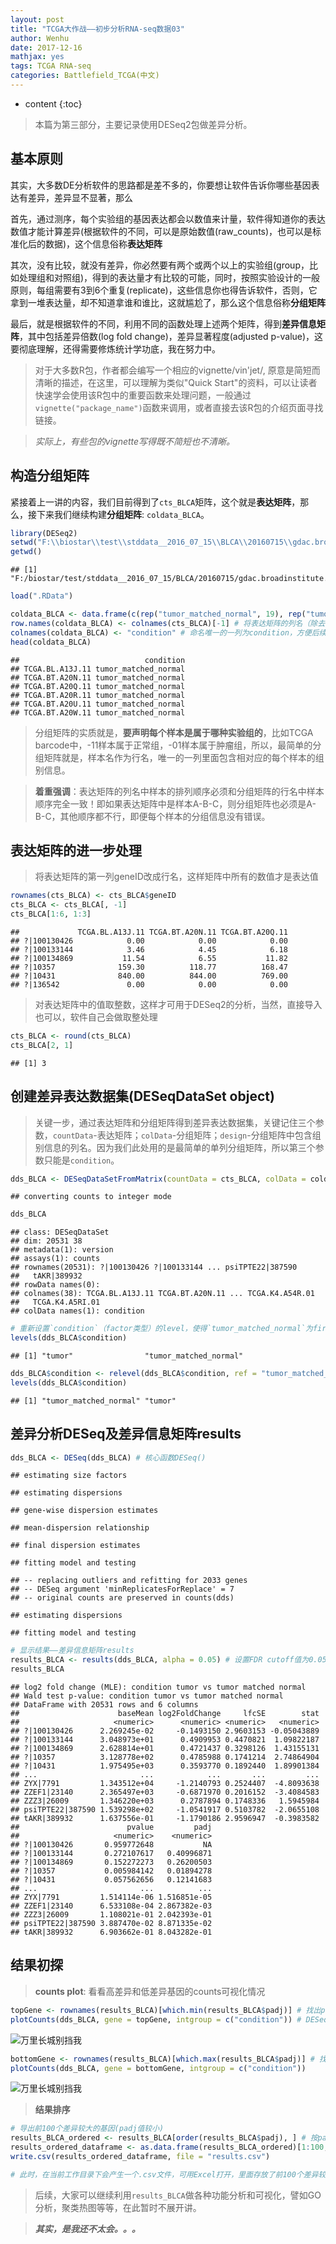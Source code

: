 ```yaml
---
layout: post
title: "TCGA大作战——初步分析RNA-seq数据03"
author: Wenhu
date: 2017-12-16
mathjax: yes
tags: TCGA RNA-seq
categories: Battlefield_TCGA(中文)
---
```


* content
{:toc}

> 本篇为第三部分，主要记录使用DESeq2包做差异分析。

## 基本原则

其实，大多数DE分析软件的思路都是差不多的，你要想让软件告诉你哪些基因表达有差异，差异显不显著，那么

首先，通过测序，每个实验组的基因表达都会以数值来计量，软件得知道你的表达数值才能计算差异(根据软件的不同，可以是原始数值(raw_counts)，也可以是标准化后的数据)，这个信息俗称**表达矩阵**




其次，没有比较，就没有差异，你必然要有两个或两个以上的实验组(group，比如处理组和对照组)，得到的表达量才有比较的可能，同时，按照实验设计的一般原则，每组需要有3到6个重复(replicate)，这些信息你也得告诉软件，否则，它拿到一堆表达量，却不知道拿谁和谁比，这就尴尬了，那么这个信息俗称**分组矩阵**

最后，就是根据软件的不同，利用不同的函数处理上述两个矩阵，得到**差异信息矩阵**，其中包括差异倍数(log fold change)，差异显著程度(adjusted p-value)，这要彻底理解，还得需要修炼统计学功底，我在努力中。

> 对于大多数R包，作者都会编写一个相应的vignette/vin'jet/, 原意是简短而清晰的描述，在这里，可以理解为类似"Quick Start"的资料，可以让读者快速学会使用该R包中的重要函数来处理问题，一般通过`vignette("package_name")`函数来调用，或者直接去该R包的介绍页面寻找链接。

> *实际上，有些包的vignette写得既不简短也不清晰。*

## 构造分组矩阵

紧接着上一讲的内容，我们目前得到了`cts_BLCA`矩阵，这个就是**表达矩阵**，那么，接下来我们继续构建**分组矩阵**: `coldata_BLCA`。


```r
library(DESeq2)
setwd("F:\\biostar\\test\\stddata__2016_07_15\\BLCA\\20160715\\gdac.broadinstitute.org_BLCA.mRNAseq_Preprocess.Level_3.2016071500.0.0\\rnaseq_test")
getwd()
```

```
## [1] "F:/biostar/test/stddata__2016_07_15/BLCA/20160715/gdac.broadinstitute.org_BLCA.mRNAseq_Preprocess.Level_3.2016071500.0.0/rnaseq_test"
```

```r
load(".RData")
```



```r
coldata_BLCA <- data.frame(c(rep("tumor_matched_normal", 19), rep("tumor", 19))) # 因为样本数较小，此处我就直接写了数字
row.names(coldata_BLCA) <- colnames(cts_BLCA)[-1] # 将表达矩阵的列名（除去第一列geneID），即样本名，作为分组矩阵的行名
colnames(coldata_BLCA) <- "condition" # 命名唯一的一列为condition，方便后续处理
head(coldata_BLCA)
```

```
##                            condition
## TCGA.BL.A13J.11 tumor_matched_normal
## TCGA.BT.A20N.11 tumor_matched_normal
## TCGA.BT.A20Q.11 tumor_matched_normal
## TCGA.BT.A20R.11 tumor_matched_normal
## TCGA.BT.A20U.11 tumor_matched_normal
## TCGA.BT.A20W.11 tumor_matched_normal
```


> 分组矩阵的实质就是，**要声明每个样本是属于哪种实验组的**，比如TCGA barcode中，-11样本属于正常组，-01样本属于肿瘤组，所以，最简单的分组矩阵就是，样本名作为行名，唯一的一列里面包含相对应的每个样本的组别信息。


> **着重强调**：表达矩阵的列名中样本的排列顺序必须和分组矩阵的行名中样本顺序完全一致！即如果表达矩阵中是样本A-B-C，则分组矩阵也必须是A-B-C，其他顺序都不行，即便每个样本的分组信息没有错误。


## 表达矩阵的进一步处理


> 将表达矩阵的第一列geneID改成行名，这样矩阵中所有的数值才是表达值


```r
rownames(cts_BLCA) <- cts_BLCA$geneID
cts_BLCA <- cts_BLCA[, -1]
cts_BLCA[1:6, 1:3]
```

```
##             TCGA.BL.A13J.11 TCGA.BT.A20N.11 TCGA.BT.A20Q.11
## ?|100130426            0.00            0.00            0.00
## ?|100133144            3.46            4.45            6.18
## ?|100134869           11.54            6.55           11.82
## ?|10357              159.30          118.77          168.47
## ?|10431              840.00          844.00          769.00
## ?|136542               0.00            0.00            0.00
```


> 对表达矩阵中的值取整数，这样才可用于DESeq2的分析，当然，直接导入也可以，软件自己会做取整处理


```r
cts_BLCA <- round(cts_BLCA)
cts_BLCA[2, 1]
```

```
## [1] 3
```


## 创建差异表达数据集(DESeqDataSet object)

> 关键一步，通过表达矩阵和分组矩阵得到差异表达数据集，关键记住三个参数，`countData`-表达矩阵；`colData`-分组矩阵；`design`-分组矩阵中包含组别信息的列名。因为我们此处用的是最简单的单列分组矩阵，所以第三个参数只能是`condition`。


```r
dds_BLCA <- DESeqDataSetFromMatrix(countData = cts_BLCA, colData = coldata_BLCA, design = ~condition)
```

```
## converting counts to integer mode
```

```r
dds_BLCA
```

```
## class: DESeqDataSet 
## dim: 20531 38 
## metadata(1): version
## assays(1): counts
## rownames(20531): ?|100130426 ?|100133144 ... psiTPTE22|387590
##   tAKR|389932
## rowData names(0):
## colnames(38): TCGA.BL.A13J.11 TCGA.BT.A20N.11 ... TCGA.K4.A54R.01
##   TCGA.K4.A5RI.01
## colData names(1): condition
```

```r
# 重新设置`condition`（factor类型）的level，使得`tumor_matched_normal`为first level, 相当于实验中的对照组要放在第一位，方便后续DESeq函数处理！
levels(dds_BLCA$condition)
```

```
## [1] "tumor"                "tumor_matched_normal"
```

```r
dds_BLCA$condition <- relevel(dds_BLCA$condition, ref = "tumor_matched_normal")
levels(dds_BLCA$condition)
```

```
## [1] "tumor_matched_normal" "tumor"
```

## 差异分析DESeq及差异信息矩阵results


```r
dds_BLCA <- DESeq(dds_BLCA) # 核心函数DESeq()
```

```
## estimating size factors
```

```
## estimating dispersions
```

```
## gene-wise dispersion estimates
```

```
## mean-dispersion relationship
```

```
## final dispersion estimates
```

```
## fitting model and testing
```

```
## -- replacing outliers and refitting for 2033 genes
## -- DESeq argument 'minReplicatesForReplace' = 7 
## -- original counts are preserved in counts(dds)
```

```
## estimating dispersions
```

```
## fitting model and testing
```


```r
# 显示结果——差异信息矩阵results
results_BLCA <- results(dds_BLCA, alpha = 0.05) # 设置FDR cutoff值为0.05(5 %)
results_BLCA
```

```
## log2 fold change (MLE): condition tumor vs tumor matched normal 
## Wald test p-value: condition tumor vs tumor matched normal 
## DataFrame with 20531 rows and 6 columns
##                      baseMean log2FoldChange     lfcSE        stat
##                     <numeric>      <numeric> <numeric>   <numeric>
## ?|100130426      2.269245e-02     -0.1493150 2.9603153 -0.05043889
## ?|100133144      3.048973e+01      0.4909953 0.4470821  1.09822187
## ?|100134869      2.628814e+01      0.4721437 0.3298126  1.43155131
## ?|10357          3.128778e+02      0.4785988 0.1741214  2.74864904
## ?|10431          1.975495e+03      0.3593770 0.1892440  1.89901384
## ...                       ...            ...       ...         ...
## ZYX|7791         1.343512e+04     -1.2140793 0.2524407  -4.8093638
## ZZEF1|23140      2.365497e+03     -0.6871970 0.2016152  -3.4084583
## ZZZ3|26009       1.346220e+03      0.2787894 0.1748336   1.5945984
## psiTPTE22|387590 1.539298e+02     -1.0541917 0.5103782  -2.0655108
## tAKR|389932      1.637556e-01     -1.1790186 2.9596947  -0.3983582
##                        pvalue         padj
##                     <numeric>    <numeric>
## ?|100130426       0.959772648           NA
## ?|100133144       0.272107617   0.40996871
## ?|100134869       0.152272273   0.26200503
## ?|10357           0.005984142   0.01894278
## ?|10431           0.057562656   0.12141683
## ...                       ...          ...
## ZYX|7791         1.514114e-06 1.516851e-05
## ZZEF1|23140      6.533108e-04 2.867382e-03
## ZZZ3|26009       1.108021e-01 2.042393e-01
## psiTPTE22|387590 3.887470e-02 8.871335e-02
## tAKR|389932      6.903662e-01 8.043282e-01
```

## 结果初探

> **counts plot**: 看看高差异和低差异基因的counts可视化情况


```r
topGene <- rownames(results_BLCA)[which.min(results_BLCA$padj)] # 找出padj值最低的基因(padj：adjusted p-value)
plotCounts(dds_BLCA, gene = topGene, intgroup = c("condition")) # DESeq2包自带的作图函数，第三个参数为interested group(感兴趣的组别信息，即分组矩阵列名)
```

<img src="http://res.cloudinary.com/dgnsud9ue/image/upload/v1513419132/unnamed-chunk-8-1_lteem4.png" alt="万里长城别挡我">


```r
bottomGene <- rownames(results_BLCA)[which.max(results_BLCA$padj)] # 找出padj值最高的基因
plotCounts(dds_BLCA, gene = bottomGene, intgroup = c("condition"))
```

<img src="http://res.cloudinary.com/dgnsud9ue/image/upload/v1513419132/unnamed-chunk-8-2_anwono.png" alt="万里长城别挡我">


> **结果排序**


```r
# 导出前100个差异较大的基因(padj值较小)
results_BLCA_ordered <- results_BLCA[order(results_BLCA$padj), ] # 按padj大小排序
results_ordered_dataframe <- as.data.frame(results_BLCA_ordered)[1:100, ]
write.csv(results_ordered_dataframe, file = "results.csv")

# 此时，在当前工作目录下会产生一个.csv文件，可用Excel打开，里面存放了前100个差异较大基因的数据
```

> 后续，大家可以继续利用`results_BLCA`做各种功能分析和可视化，譬如GO分析，聚类热图等等，在此暂时不展开讲。

> __*其实，是我还不太会。。。*__
